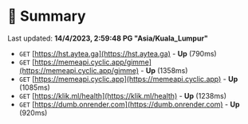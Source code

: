 # 📖 Summary
Last updated: **14/4/2023, 2:59:48 PG "Asia/Kuala_Lumpur"**

- `GET` [https://hst.aytea.ga](https://hst.aytea.ga) - **Up** (790ms)
- `GET` [https://memeapi.cyclic.app/gimme](https://memeapi.cyclic.app/gimme) - **Up** (1358ms)
- `GET` [https://memeapi.cyclic.app](https://memeapi.cyclic.app) - **Up** (1085ms)
- `GET` [https://klik.ml/health](https://klik.ml/health) - **Up** (1238ms)
- `GET` [https://dumb.onrender.com](https://dumb.onrender.com) - **Up** (920ms)
